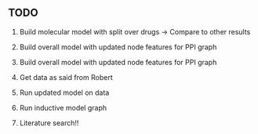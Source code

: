 ## TODO

1. Build molecular model with split over drugs -> Compare to other results
2. Build overall model with updated node features for PPI graph 
3. Build overall model with updated node features for PPI graph 
4. Get data as said from Robert
5. Run updated model on data
6. Run inductive model graph


7. Literature search!! 

